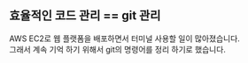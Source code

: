 ## 효율적인 코드 관리 == git 관리
AWS EC2로 웹 플랫폼을 배포하면서 터미널 사용할 일이 많아졌습니다.<br> 
그래서 계속 기억 하기 위해서 git의 명령어를 정리 하기로 했습니다.
